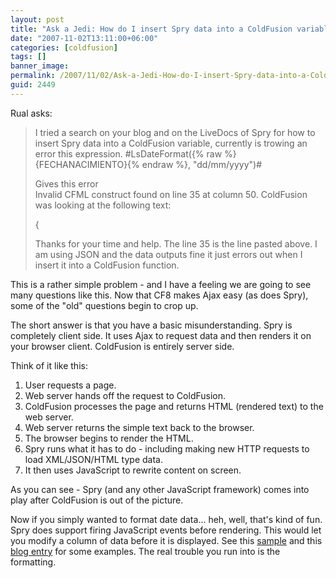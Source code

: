 ```yaml
---
layout: post
title: "Ask a Jedi: How do I insert Spry data into a ColdFusion variable?"
date: "2007-11-02T13:11:00+06:00"
categories: [coldfusion]
tags: []
banner_image: 
permalink: /2007/11/02/Ask-a-Jedi-How-do-I-insert-Spry-data-into-a-ColdFusion-variable
guid: 2449
---
```


Rual asks:

<blockquote>
<p>
I tried a search on your blog and on the LiveDocs of Spry for how to insert Spry data into a ColdFusion variable, currently is trowing an error this expression.
#LsDateFormat({% raw %}{FECHANACIMIENTO}{% endraw %}, "dd/mm/yyyy")#

Gives this error<br />
Invalid CFML construct found on line 35 at column 50.
ColdFusion was looking at
the following text:

{

Thanks for your time and help. The line 35 is the line pasted above. I am using JSON and the data outputs fine it just errors out when I insert it into a ColdFusion function.
</p>
</blockquote>

This is a rather simple problem - and I have a feeling we are going to see many questions like this. Now that CF8 makes Ajax easy (as does Spry), some of the "old" questions begin to crop up.

The short answer is that you have a basic misunderstanding. Spry is completely client side. It uses Ajax to request data and then renders it on your browser client. ColdFusion is entirely server side. 

Think of it like this:

<ol>
<li>User requests a page.
<li>Web server hands off the request to ColdFusion.
<li>ColdFusion processes the page and returns HTML (rendered text) to the web server.
<li>Web server returns the simple text back to the browser.
<li>The browser begins to render the HTML.
<li>Spry runs what it has to do - including making new HTTP requests to load XML/JSON/HTML type data.
<li>It then uses JavaScript to rewrite content on screen.
</ol>

As you can see - Spry (and any other JavaScript framework) comes into play after ColdFusion is out of the picture.

Now if you simply wanted to format date data... heh, well, that's kind of fun. Spry does support firing JavaScript events before rendering. This would let you modify a column of data before it is displayed. See this <a href="http://labs.adobe.com/technologies/spry/samples/data_region/CustomColumnsSample.html">sample</a> and this <a href="http://www.raymondcamden.com/index.cfm/2006/12/27/Custom-columns-in-Spry">blog entry</a> for some examples. The real trouble you run into is the formatting.